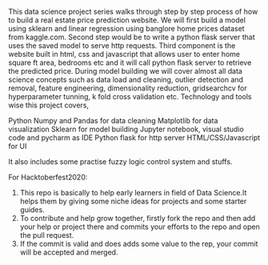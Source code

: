 This data science project series walks through step by step process of how to build a real estate price prediction website. We will first build a model using sklearn and linear regression using banglore home prices dataset from kaggle.com. Second step would be to write a python flask server that uses the saved model to serve http requests. Third component is the website built in html, css and javascript that allows user to enter home square ft area, bedrooms etc and it will call python flask server to retrieve the predicted price. During model building we will cover almost all data science concepts such as data load and cleaning, outlier detection and removal, feature engineering, dimensionality reduction, gridsearchcv for hyperparameter tunning, k fold cross validation etc. Technology and tools wise this project covers,

Python
Numpy and Pandas for data cleaning
Matplotlib for data visualization
Sklearn for model building
Jupyter notebook, visual studio code and pycharm as IDE
Python flask for http server
HTML/CSS/Javascript for UI

It also includes some practise fuzzy logic control system and stuffs.

For Hacktoberfest2020:
  1. This repo is basically to help early learners in field of Data Science.It helps them by giving some niche ideas for projects and some starter guides.
  2. To contribute and help grow together, firstly fork the repo and then add your help or project there and commits your efforts to the repo and open the pull request.
  3. If the commit is valid and does adds some value to the rep, your commit will be accepted and merged.
